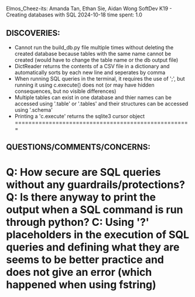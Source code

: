 Elmos_Cheez-its: Amanda Tan, Ethan Sie, Aidan Wong
SoftDev
K19 - Creating databases with SQL
2024-10-18
time spent: 1.0

DISCOVERIES:
----------------------------------------------------
* Cannot run the build_db.py file multiple times without deleting the created database because tables with the same name cannot be created (would have to change the table name or the db output file)
* DictReader returns the contents of a CSV file in a dictionary and automatically sorts by each new line and seperates by comma
* When running SQL queries in the terminal, it requires the use of ';', but running it using c.execute() does not (or may have hidden consequences, but no visible differences)
* Multiple tables can exist in one database and thier names can be accessed using '.table' or '.tables' and their structures can be accessed using '.schema'
* Printing a 'c.execute' returns the sqlite3 cursor object
====================================================


QUESTIONS/COMMENTS/CONCERNS:
----------------------------------------------------
Q: How secure are SQL queries without any guardrails/protections?
Q: Is there anyway to print the output when a SQL command is run through python?
C: Using '?' placeholders in the execution of SQL queries and defining what they are seems to be better practice and does not give an error (which happened when using fstring)
====================================================